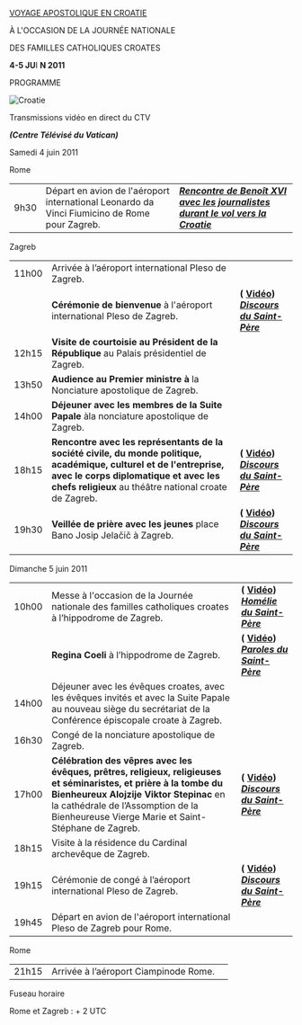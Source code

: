 [VOYAGE APOSTOLIQUE EN CROATIE](/content/benedict-xvi/fr/travels/2011/index_croazia.html)

À L'OCCASION DE LA JOURNÉE NATIONALE

DES FAMILLES CATHOLIQUES CROATES

**4-5 JU**I **N 2011**

PROGRAMME

![Croatie](/content/dam/benedict-xvi/imagestravels/2011/img/croazia.jpg)

Transmissions vidéo en direct du CTV

***(Centre Télévisé du Vatican)***

Samedi 4 juin 2011

Rome

|     |     |     |
| --- | --- | --- |
| 9h30 | Départ en avion de l'aéroport international Leonardo da Vinci Fiumicino de Rome pour Zagreb. | ***[Rencontre de Benoît XVI avec les journalistes durant le vol vers la Croatie](/content/benedict-xvi/fr/speeches/2011/june/documents/hf_ben-xvi_spe_20110604_intervista-croazia.html)*** |

Zagreb

|     |     |     |
| --- | --- | --- |
| 11h00 | Arrivée à l’aéroport international Pleso de Zagreb. |  |
|  | **Cérémonie de bienvenue** à l'aéroport international Pleso de Zagreb. | **( [Vidéo](http://player.rv.va/vaticanplayer.asp?language=it&tic=VA_FLP3NZ1B))**<br>***[Discours](/content/benedict-xvi/fr/speeches/2011/june/documents/hf_ben-xvi_spe_20110604_arrivo-croazia.html)*** **[*du Saint-Père*](/content/benedict-xvi/fr/speeches/2011/june/documents/hf_ben-xvi_spe_20110604_arrivo-croazia.html)** |
| 12h15 | **Visite de courtoisie au Président de la République** au Palais présidentiel de Zagreb. |  |
| 13h50 | **Audience au Premier ministre à** la Nonciature apostolique de Zagreb. |  |
| 14h00 | **Déjeuner** **avec les membres de la Suite Papale** àla nonciature apostolique de Zagreb. |  |
| 18h15 | **Rencontre avec les représentants de la société civile, du monde politique, académique, culturel et de l'entreprise, avec le corps diplomatique et avec les chefs religieux** au théâtre national croate de Zagreb. | **( [Vidéo](http://player.rv.va/vaticanplayer.asp?language=it&tic=VA_ZHG67YUW))**<br>***[Discours du Saint-Père](/content/benedict-xvi/fr/speeches/2011/june/documents/hf_ben-xvi_spe_20110604_cd-croazia.html)*** |
| 19h30 | **Veillée de prière avec les jeunes** place Bano Josip Jelačič à Zagreb. | **( [Vidéo](http://player.rv.va/vaticanplayer.asp?language=it&tic=VA_WMAISJCS))**<br>***[Discours du Saint-Père](/content/benedict-xvi/fr/speeches/2011/june/documents/hf_ben-xvi_spe_20110604_veglia-croazia.html)*** |

Dimanche 5 juin 2011

|     |     |     |
| --- | --- | --- |
| 10h00 | Messe à l'occasion de la Journée nationale des familles catholiques croates à l’hippodrome de Zagreb. | **( [Vidéo](http://player.rv.va/vaticanplayer.asp?language=it&tic=VA_RPBQIYU3))**<br>***[Homélie du Saint-Père](/content/benedict-xvi/fr/homilies/2011/documents/hf_ben-xvi_hom_20110605_croazia.html)*** |
|  | **Regina Coeli** à l’hippodrome de Zagreb. | **( [Vidéo](http://player.rv.va/vaticanplayer.asp?language=it&tic=VA_OD8Z4R9W))**<br>***[Paroles du Saint-Père](/content/benedict-xvi/fr/angelus/2011/documents/hf_ben-xvi_reg_20110605_zagreb.html)*** |
| 14h00 | Déjeuner avec les évêques croates, avec les évêques invités et avec la Suite Papale au nouveau siège du secrétariat de la Conférence épiscopale croate à Zagreb. |  |
| 16h30 | Congé de la nonciature apostolique de Zagreb. |  |
| 17h00 | **Célébration des vêpres avec les évêques, prêtres, religieux, religieuses et séminaristes, et prière à la tombe du Bienheureux Alojzije Viktor Stepinac** en la cathédrale de l’Assomption de la Bienheureuse Vierge Marie et Saint-Stéphane de Zagreb. | **( [Vidéo](http://player.rv.va/vaticanplayer.asp?language=it&tic=VA_OC7Y5Q76))**<br>***[Discours du Saint-Père](/content/benedict-xvi/fr/speeches/2011/june/documents/hf_ben-xvi_spe_20110605_vespri-croazia.html)*** |
| 18h15 | Visite à la résidence du Cardinal archevêque de Zagreb. |  |
| 19h15 | Cérémonie de congé à l’aéroport international Pleso de Zagreb. | **( [Vidéo](http://player.rv.va/vaticanplayer.asp?language=it&tic=VA_2GKMCBZI))**<br>***[Discours du Saint-Père](/content/benedict-xvi/fr/speeches/2011/june/documents/hf_ben-xvi_spe_20110605_congedo-croazia.html)*** |
| 19h45 | Départ en avion de l'aéroport international Pleso de Zagreb pour Rome. |  |

Rome

|     |     |     |
| --- | --- | --- |
| 21h15 | Arrivée à l’aéroport Ciampinode Rome. |  |

Fuseau horaire

Rome et Zagreb : + 2 UTC